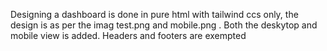 Designing a dashboard is done in pure html with tailwind ccs only, the design is as per the imag test.png and mobile.png . Both the deskytop and mobile view is added.
Headers and footers are exempted
